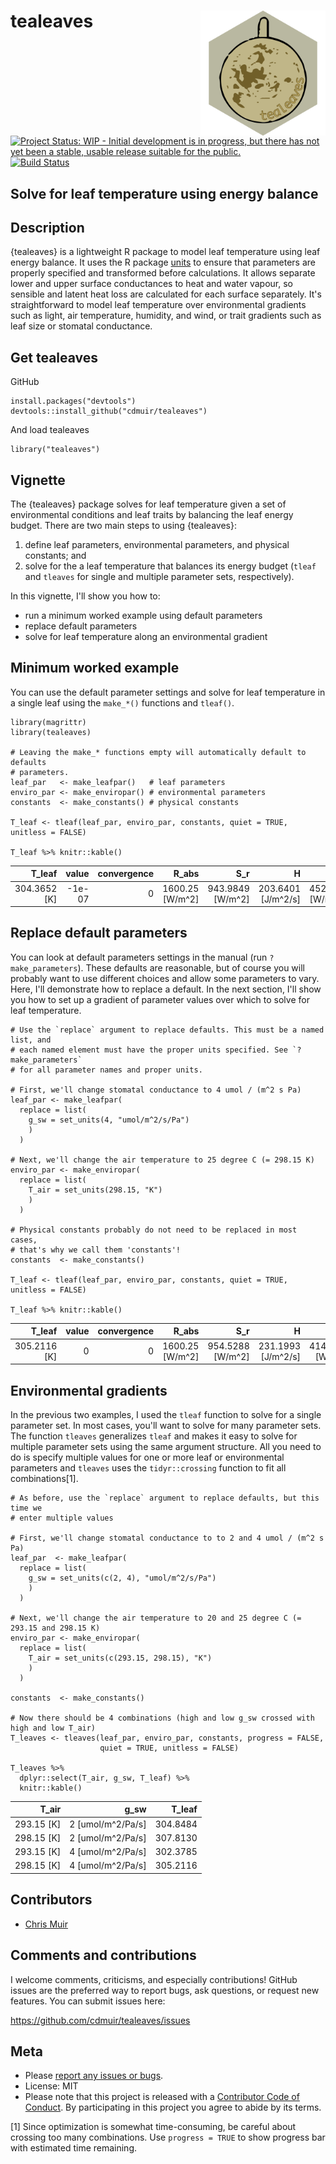 tealeaves <img src="hex-sticker/hex-sticker.png" align="right" height="200" width="200"/>
=========================================================================================

[![Project Status: WIP - Initial development is in progress, but there
has not yet been a stable, usable release suitable for the
public.](http://www.repostatus.org/badges/latest/wip.svg)](http://www.repostatus.org/#wip)
[![Build
Status](https://travis-ci.com/cdmuir/tealeaves.svg?branch=master)](https://travis-ci.com/cdmuir/tealeaves)

Solve for leaf temperature using energy balance
-----------------------------------------------

Description
-----------

{tealeaves} is a lightweight R package to model leaf temperature using
leaf energy balance. It uses the R package
[units](https://cran.r-project.org/web/packages/units/index.html) to
ensure that parameters are properly specified and transformed before
calculations. It allows separate lower and upper surface conductances to
heat and water vapour, so sensible and latent heat loss are calculated
for each surface separately. It's straightforward to model leaf
temperature over environmental gradients such as light, air temperature,
humidity, and wind, or trait gradients such as leaf size or stomatal
conductance.

Get tealeaves
-------------

<!--- From CRAN

```r
install.packages("tealeaves")
```

or from -->
GitHub

    install.packages("devtools")
    devtools::install_github("cdmuir/tealeaves")

And load tealeaves

    library("tealeaves")

Vignette
--------

The {tealeaves} package solves for leaf temperature given a set of
environmental conditions and leaf traits by balancing the leaf energy
budget. There are two main steps to using {tealeaves}:

1.  define leaf parameters, environmental parameters, and physical
    constants; and
2.  solve for the a leaf temperature that balances its energy budget
    (`tleaf` and `tleaves` for single and multiple parameter sets,
    respectively).

In this vignette, I'll show you how to:

-   run a minimum worked example using default parameters
-   replace default parameters
-   solve for leaf temperature along an environmental gradient

Minimum worked example
----------------------

You can use the default parameter settings and solve for leaf
temperature in a single leaf using the `make_*()` functions and
`tleaf()`.


    library(magrittr)
    library(tealeaves)

    # Leaving the make_* functions empty will automatically default to defaults
    # parameters.
    leaf_par   <- make_leafpar()   # leaf parameters
    enviro_par <- make_enviropar() # environmental parameters
    constants  <- make_constants() # physical constants

    T_leaf <- tleaf(leaf_par, enviro_par, constants, quiet = TRUE, unitless = FALSE)

    T_leaf %>% knitr::kable()

<table>
<thead>
<tr class="header">
<th align="right">T_leaf</th>
<th align="right">value</th>
<th align="right">convergence</th>
<th align="right">R_abs</th>
<th align="right">S_r</th>
<th align="right">H</th>
<th align="right">L</th>
<th align="right">E</th>
</tr>
</thead>
<tbody>
<tr class="odd">
<td align="right">304.3652 [K]</td>
<td align="right">-1e-07</td>
<td align="right">0</td>
<td align="right">1600.25 [W/m^2]</td>
<td align="right">943.9849 [W/m^2]</td>
<td align="right">203.6401 [J/m^2/s]</td>
<td align="right">452.625 [W/m^2]</td>
<td align="right">0.01035237 [mol/m^2/s]</td>
</tr>
</tbody>
</table>

Replace default parameters
--------------------------

You can look at default parameters settings in the manual (run
`?make_parameters`). These defaults are reasonable, but of course you
will probably want to use different choices and allow some parameters to
vary. Here, I'll demonstrate how to replace a default. In the next
section, I'll show you how to set up a gradient of parameter values over
which to solve for leaf temperature.


    # Use the `replace` argument to replace defaults. This must be a named list, and
    # each named element must have the proper units specified. See `?make_parameters`
    # for all parameter names and proper units.

    # First, we'll change stomatal conductance to 4 umol / (m^2 s Pa)
    leaf_par <- make_leafpar(
      replace = list(
        g_sw = set_units(4, "umol/m^2/s/Pa")
        )
      )

    # Next, we'll change the air temperature to 25 degree C (= 298.15 K)
    enviro_par <- make_enviropar(
      replace = list(
        T_air = set_units(298.15, "K")
        )
      )

    # Physical constants probably do not need to be replaced in most cases,
    # that's why we call them 'constants'!
    constants  <- make_constants()

    T_leaf <- tleaf(leaf_par, enviro_par, constants, quiet = TRUE, unitless = FALSE)

    T_leaf %>% knitr::kable()

<table>
<thead>
<tr class="header">
<th align="right">T_leaf</th>
<th align="right">value</th>
<th align="right">convergence</th>
<th align="right">R_abs</th>
<th align="right">S_r</th>
<th align="right">H</th>
<th align="right">L</th>
<th align="right">E</th>
</tr>
</thead>
<tbody>
<tr class="odd">
<td align="right">305.2116 [K]</td>
<td align="right">0</td>
<td align="right">0</td>
<td align="right">1600.25 [W/m^2]</td>
<td align="right">954.5288 [W/m^2]</td>
<td align="right">231.1993 [J/m^2/s]</td>
<td align="right">414.5218 [W/m^2]</td>
<td align="right">0.009488798 [mol/m^2/s]</td>
</tr>
</tbody>
</table>

Environmental gradients
-----------------------

In the previous two examples, I used the `tleaf` function to solve for a
single parameter set. In most cases, you'll want to solve for many
parameter sets. The function `tleaves` generalizes `tleaf` and makes it
easy to solve for multiple parameter sets using the same argument
structure. All you need to do is specify multiple values for one or more
leaf or environmental parameters and `tleaves` uses the
`tidyr::crossing` function to fit all combinations[1].


    # As before, use the `replace` argument to replace defaults, but this time we
    # enter multiple values

    # First, we'll change stomatal conductance to to 2 and 4 umol / (m^2 s Pa)
    leaf_par  <- make_leafpar(
      replace = list(
        g_sw = set_units(c(2, 4), "umol/m^2/s/Pa")
        )
      )

    # Next, we'll change the air temperature to 20 and 25 degree C (= 293.15 and 298.15 K)
    enviro_par <- make_enviropar(
      replace = list(
        T_air = set_units(c(293.15, 298.15), "K")
        )
      )

    constants  <- make_constants()

    # Now there should be 4 combinations (high and low g_sw crossed with high and low T_air)
    T_leaves <- tleaves(leaf_par, enviro_par, constants, progress = FALSE, 
                        quiet = TRUE, unitless = FALSE)

    T_leaves %>% 
      dplyr::select(T_air, g_sw, T_leaf) %>%
      knitr::kable()

<table>
<thead>
<tr class="header">
<th align="right">T_air</th>
<th align="right">g_sw</th>
<th align="right">T_leaf</th>
</tr>
</thead>
<tbody>
<tr class="odd">
<td align="right">293.15 [K]</td>
<td align="right">2 [umol/m^2/Pa/s]</td>
<td align="right">304.8484</td>
</tr>
<tr class="even">
<td align="right">298.15 [K]</td>
<td align="right">2 [umol/m^2/Pa/s]</td>
<td align="right">307.8130</td>
</tr>
<tr class="odd">
<td align="right">293.15 [K]</td>
<td align="right">4 [umol/m^2/Pa/s]</td>
<td align="right">302.3785</td>
</tr>
<tr class="even">
<td align="right">298.15 [K]</td>
<td align="right">4 [umol/m^2/Pa/s]</td>
<td align="right">305.2116</td>
</tr>
</tbody>
</table>

Contributors
------------

-   [Chris Muir](https://github.com/cdmuir)

Comments and contributions
--------------------------

I welcome comments, criticisms, and especially contributions! GitHub
issues are the preferred way to report bugs, ask questions, or request
new features. You can submit issues here:

<https://github.com/cdmuir/tealeaves/issues>

Meta
----

-   Please [report any issues or
    bugs](https://github.com/cdmuir/tealeaves/issues).
-   License: MIT
    <!--- * Get citation information for `tealeaves` in R doing `citation(package = 'tealeaves')` -->
-   Please note that this project is released with a [Contributor Code
    of Conduct](CONDUCT.md). By participating in this project you agree
    to abide by its terms.

[1] Since optimization is somewhat time-consuming, be careful about
crossing too many combinations. Use `progress = TRUE` to show progress
bar with estimated time remaining.
